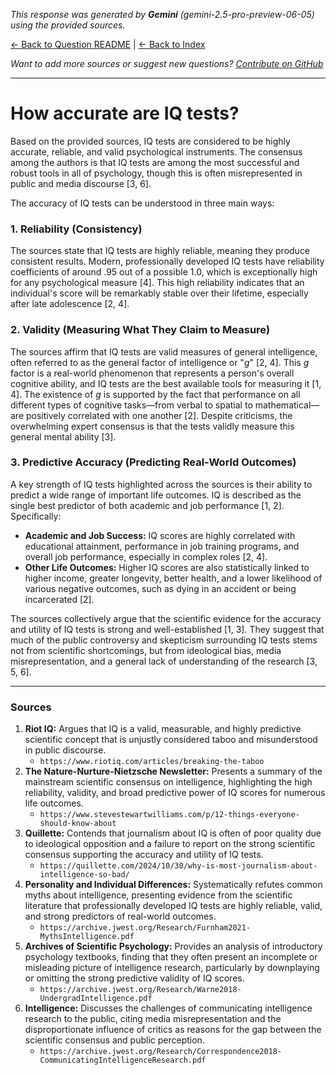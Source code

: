 <!-- 
Generated by: gemini
Model: gemini-2.5-pro-preview-06-05
Prompt type: sources
Generated at: 2025-06-10T20:22:07.313778
-->

*This response was generated by **Gemini** (gemini-2.5-pro-preview-06-05) using the provided sources.*

[← Back to Question README](README.md) | [← Back to Index](../README.md)

*Want to add more sources or suggest new questions? [Contribute on GitHub](https://github.com/justinwest/SuggestedSources)*

---

# How accurate are IQ tests?

Based on the provided sources, IQ tests are considered to be highly accurate, reliable, and valid psychological instruments. The consensus among the authors is that IQ tests are among the most successful and robust tools in all of psychology, though this is often misrepresented in public and media discourse [3, 6].

The accuracy of IQ tests can be understood in three main ways:

### 1. Reliability (Consistency)
The sources state that IQ tests are highly reliable, meaning they produce consistent results. Modern, professionally developed IQ tests have reliability coefficients of around .95 out of a possible 1.0, which is exceptionally high for any psychological measure [4]. This high reliability indicates that an individual's score will be remarkably stable over their lifetime, especially after late adolescence [2, 4].

### 2. Validity (Measuring What They Claim to Measure)
The sources affirm that IQ tests are valid measures of general intelligence, often referred to as the general factor of intelligence or "*g*" [2, 4]. This *g* factor is a real-world phenomenon that represents a person's overall cognitive ability, and IQ tests are the best available tools for measuring it [1, 4]. The existence of *g* is supported by the fact that performance on all different types of cognitive tasks—from verbal to spatial to mathematical—are positively correlated with one another [2]. Despite criticisms, the overwhelming expert consensus is that the tests validly measure this general mental ability [3].

### 3. Predictive Accuracy (Predicting Real-World Outcomes)
A key strength of IQ tests highlighted across the sources is their ability to predict a wide range of important life outcomes. IQ is described as the single best predictor of both academic and job performance [1, 2]. Specifically:
*   **Academic and Job Success:** IQ scores are highly correlated with educational attainment, performance in job training programs, and overall job performance, especially in complex roles [2, 4].
*   **Other Life Outcomes:** Higher IQ scores are also statistically linked to higher income, greater longevity, better health, and a lower likelihood of various negative outcomes, such as dying in an accident or being incarcerated [2].

The sources collectively argue that the scientific evidence for the accuracy and utility of IQ tests is strong and well-established [1, 3]. They suggest that much of the public controversy and skepticism surrounding IQ tests stems not from scientific shortcomings, but from ideological bias, media misrepresentation, and a general lack of understanding of the research [3, 5, 6].

***

### Sources
1.  **Riot IQ:** Argues that IQ is a valid, measurable, and highly predictive scientific concept that is unjustly considered taboo and misunderstood in public discourse.
    *   `https://www.riotiq.com/articles/breaking-the-taboo`
2.  **The Nature-Nurture-Nietzsche Newsletter:** Presents a summary of the mainstream scientific consensus on intelligence, highlighting the high reliability, validity, and broad predictive power of IQ scores for numerous life outcomes.
    *   `https://www.stevestewartwilliams.com/p/12-things-everyone-should-know-about`
3.  **Quillette:** Contends that journalism about IQ is often of poor quality due to ideological opposition and a failure to report on the strong scientific consensus supporting the accuracy and utility of IQ tests.
    *   `https://quillette.com/2024/10/30/why-is-most-journalism-about-intelligence-so-bad/`
4.  **Personality and Individual Differences:** Systematically refutes common myths about intelligence, presenting evidence from the scientific literature that professionally developed IQ tests are highly reliable, valid, and strong predictors of real-world outcomes.
    *   `https://archive.jwest.org/Research/Furnham2021-MythsIntelligence.pdf`
5.  **Archives of Scientific Psychology:** Provides an analysis of introductory psychology textbooks, finding that they often present an incomplete or misleading picture of intelligence research, particularly by downplaying or omitting the strong predictive validity of IQ scores.
    *   `https://archive.jwest.org/Research/Warne2018-UndergradIntelligence.pdf`
6.  **Intelligence:** Discusses the challenges of communicating intelligence research to the public, citing media misrepresentation and the disproportionate influence of critics as reasons for the gap between the scientific consensus and public perception.
    *   `https://archive.jwest.org/Research/Correspondence2018-CommunicatingIntelligenceResearch.pdf`